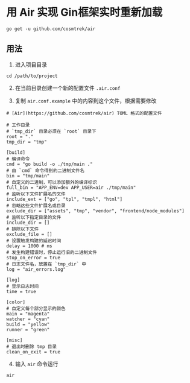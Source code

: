 # 用 Air 实现 Gin框架实时重新加载

```shell
go get -u github.com/cosmtrek/air
```

## 用法

1. 进入项目目录

```shell
cd /path/to/project
```

2. 在当前目录创建一个新的配置文件 `.air.conf`

3. 复制 `air.conf.example` 中的内容到这个文件，根据需要修改

```shell
# [Air](https://github.com/cosmtrek/air) TOML 格式的配置文件

# 工作目录
# `tmp_dir` 目录必须在 `root` 目录下
root = "."
tmp_dir = "tmp"

[build]
# 编译命令
cmd = "go build -o ./tmp/main ."
# 由 `cmd` 命令得到的二进制文件名
bin = "tmp/main"
# 自定义的二进制，可以添加额外的编译标识
full_bin = "APP_ENV=dev APP_USER=air ./tmp/main"
# 监听以下文件扩展名的文件
include_ext = ["go", "tpl", "tmpl", "html"]
# 忽略这些文件扩展名或目录
exclude_dir = ["assets", "tmp", "vendor", "frontend/node_modules"]
# 监听以下指定目录的文件
include_dir = []
# 排除以下文件
exclude_file = []
# 设置触发构建的延迟时间
delay = 1000 # ms
# 发生构建错误时，停止运行旧的二进制文件
stop_on_error = true
# 日志文件名，放置在 `tmp_dir` 中
log = "air_errors.log"

[log]
# 显示日志时间
time = true

[color]
# 自定义每个部分显示的颜色
main = "magenta"
watcher = "cyan"
build = "yellow"
runner = "green"

[misc]
# 退出时删除 tmp 目录
clean_on_exit = true
```

4. 输入 `air` 命令运行

```shell
air
```
